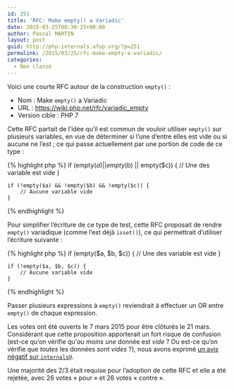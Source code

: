 ```yaml
---
id: 251
title: 'RFC: Make empty() a Variadic'
date: 2015-03-25T08:30:23+00:00
author: Pascal MARTIN
layout: post
guid: http://php-internals.afup.org/?p=251
permalink: /2015/03/25/rfc-make-empty-a-variadic/
categories:
  - Non classé
---
```

Voici une courte RFC autour de la construction `empty()` :

  * Nom : Make `empty()` a Variadic
  * URL : <https://wiki.php.net/rfc/variadic_empty>
  * Version cible : PHP 7

Cette RFC partait de l&rsquo;idée qu&rsquo;il est commun de vouloir utiliser `empty()` sur plusieurs variables, en vue de déterminer si l&rsquo;une d&rsquo;entre elles est vide ou si aucune ne l&rsquo;est ; ce qui passe actuellement par une portion de code de ce type :

{% highlight php %}
    if (empty($a) || empty($b) || empty($c)) {
        // Une des variable est vide
    }
    
    if (!empty($a) && !empty($b) && !empty($c)) {
        // Aucune variable vide
    }
{% endhighlight %}

Pour simplifier l&rsquo;écriture de ce type de test, cette RFC proposait de rendre `empty()` variadique (comme l&rsquo;est déjà `isset()`), ce qui permettrait d&rsquo;utiliser l&rsquo;écriture suivante :

{% highlight php %}
    if (empty($a, $b, $c)) {
        // Une des variable est vide
    }
    
    if (!empty($a, $b, $c)) {
        // Aucune variable vide
    }
{% endhighlight %}

Passer plusieurs expressions à `empty()` reviendrait à effectuer un OR entre `empty()` de chaque expression.

Les votes ont été ouverts le 7 mars 2015 pour être clôturés le 21 mars. Considérant que cette proposition apporterait un fort risque de confusion (est-ce qu&rsquo;on vérifie qu&rsquo;_au moins une_ donnée est _vide_ ? Ou est-ce qu&rsquo;on vérifie que _toutes_ les données sont _vides_ ?), nous avons exprimé [un avis négatif sur `internals@`](http://news.php.net/php.internals/85347).

Une majorité des 2/3 était requise pour l&rsquo;adoption de cette RFC et elle a été rejetée, avec 26 votes &laquo;&nbsp;pour&nbsp;&raquo; et 26 votes &laquo;&nbsp;contre&nbsp;&raquo;.
